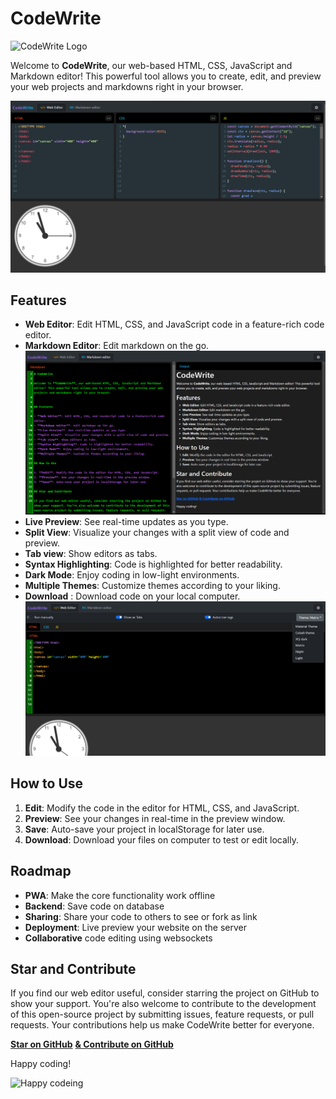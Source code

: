 # CodeWrite

![CodeWrite Logo](./public/logo.gif)

Welcome to **CodeWrite**, our web-based HTML, CSS, JavaScript and Markdown editor! This powerful tool allows you to create, edit, and preview your web projects and markdowns right in your browser.

![CodeWrite Webeditor](./public/webeditor.png)

## Features

- **Web Editor**: Edit HTML, CSS, and JavaScript code in a feature-rich code editor.
- **Markdown Editor**: Edit markdown on the go.
  ![CodeWrite Webeditor](./public/mdeditor.png)
- **Live Preview**: See real-time updates as you type.
- **Split View**: Visualize your changes with a split view of code and preview.
- **Tab view**: Show editors as tabs.
- **Syntax Highlighting**: Code is highlighted for better readability.
- **Dark Mode**: Enjoy coding in low-light environments.
- **Multiple Themes**: Customize themes according to your liking.
-  **Download** : Download code on your local computer.
![CodeWrite WebSettings](./public/websettings.png)

## How to Use

1. **Edit**: Modify the code in the editor for HTML, CSS, and JavaScript.
2. **Preview**: See your changes in real-time in the preview window.
3. **Save**: Auto-save your project in localStorage for later use.
4. **Download**: Download your files on computer to test or edit locally.

## Roadmap

- **PWA**: Make the core functionality work offline
- **Backend**: Save code on database
- **Sharing**: Share your code to others to see or fork as link
- **Deployment**: Live preview your website on the server
- **Collaborative** code editing using websockets

## Star and Contribute

If you find our web editor useful, consider starring the project on GitHub to show your support. You're also welcome to contribute to the development of this open-source project by submitting issues, feature requests, or pull requests. Your contributions help us make CodeWrite better for everyone.

[**Star on GitHub**](https://github.com/PrashantGyawali/CodeWrite)
[**& Contribute on GitHub**](https://github.com/PrashantGyawali/CodeWrite)

Happy coding!

![Happy codeing](./public/logo.ico)
